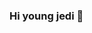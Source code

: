 ### Hi young jedi 👋

<!--
**Obi1Kenobi69/Obi1Kenobi69** is a ✨ _special_ ✨ repository because its `README.md` (this file) appears on your GitHub profile.
<h1 align="center">Hi there, I'm <a href="https://daniilshat.ru/" target="_blank">Daniil</a> 
<img src="https://github.com/blackcater/blackcater/raw/main/images/Hi.gif" height="32"/></h1>
<h3 align="center">Computer science student, IT news writer from Russia 🇷🇺</h3>
<iframe src="https://gifer.com/embed/9s96" width=480 height=360.000 frameBorder="0" allowFullScreen></iframe><p><a href="https://gifer.com">через GIFER</a></p>

